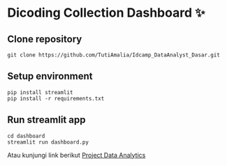 # Dicoding Collection Dashboard ✨


## Clone repository
```
git clone https://github.com/TutiAmalia/Idcamp_DataAnalyst_Dasar.git
```
## Setup environment
```
pip install streamlit
pip install -r requirements.txt
```

## Run streamlit app
```
cd dashboard
streamlit run dashboard.py
```
Atau kunjungi link berikut [Project Data Analytics](https://idcampdataanalystdasar-8nfyyxkmyh3d5bhkwe9baz.streamlit.app/)